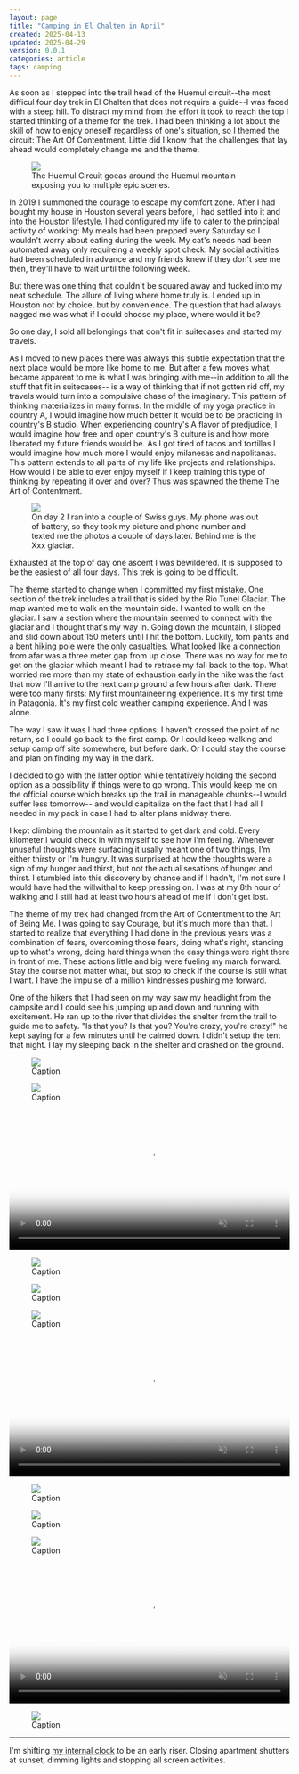 ```yaml
---
layout: page
title: "Camping in El Chalten in April"
created: 2025-04-13
updated: 2025-04-29
version: 0.0.1
categories: article
tags: camping
---
```


As soon as I stepped into the trail head of the Huemul circuit--the most difficul four day trek in El Chalten that does not require a guide--I was faced with a steep hill. To distract my mind from the effort it took to reach the top I started thinking of a theme for the trek. I had been thinking a lot about the skill of how to enjoy oneself regardless of one's situation, so I themed the circuit: The Art Of Contentment. Little did I know that the challenges that lay ahead would completely change me and the theme.

<figure>
    <img src="assets/ec-1.jpeg">
    <figcaption>The Huemul Circuit goeas around the Huemul mountain exposing you to multiple epic scenes.</figcaption>
</figure>
In 2019 I summoned the courage to escape my comfort zone. After I had bought my house in Houston several years before, I had settled into it and into the Houston lifestyle. I had configured my life to cater to the principal activity of working: My meals had been prepped every Saturday so I wouldn't worry about eating during the week. My cat's needs had been automated away only requireing a weekly spot check. My social activities had been scheduled in advance and my friends knew if they don't see me then, they'll have to wait until the following week.

But there was one thing that couldn't be squared away and tucked into my neat schedule. The allure of living where home truly is. I ended up in Houston not by choice, but by convenience. The question that had always nagged me was what if I could choose my place, where would it be?

So one day, I sold all belongings that don't fit in suitecases and started my travels.

As I moved to new places there was always this subtle expectation that the next place would be more like home to me. But after a few moves what became apparent to me is what I was bringing with me--in addition to all the stuff that fit in suitecases-- is a way of thinking that if not gotten rid off, my travels would turn into a compulsive chase of the imaginary. This pattern of thinking materializes in many forms. In the middle of my yoga practice in country A, I would imagine how much better it would be to be practicing in country's B studio. When experiencing country's A flavor of predjudice, I would imagine how free and open country's B culture is and how more liberated my future friends would be. As I got tired of tacos and tortillas I would imagine how much more I would enjoy milanesas and napolitanas. This pattern extends to all parts of my life like projects and relationships. How would I be able to ever enjoy myself if I keep training this type of thinking by repeating it over and over? Thus was spawned the theme The Art of Contentment.

<figure>
    <img src="assets/ec-6.jpeg">
    <figcaption>On day 2 I ran into a couple of Swiss guys. My phone was out of battery, so they took my picture and phone number and texted me the photos a couple of days later. Behind me is the Xxx glaciar.</figcaption>
</figure>

Exhausted at the top of day one ascent I was bewildered. It is supposed to be the easiest of all four days. This trek is going to be difficult.

The theme started to change when I committed my first mistake. One section of the trek includes a trail that is sided by the Rio Tunel Glaciar. The map wanted me to walk on the mountain side. I wanted to walk on the glaciar. I saw a section where the mountain seemed to connect with the glaciar and I thought that's my way in. Going down the mountain, I slipped and slid down about 150 meters until I hit the bottom. Luckily, torn pants and a bent hiking pole were the only casualties. What looked like a connection from afar was a three meter gap from up close. There was no way for me to get on the glaciar which meant I had to retrace my fall back to the top. What worried me more than my state of exhaustion early in the hike was the fact that now I'll arrive to the next camp ground a few hours after dark. There were too many firsts: My first mountaineering experience. It's my first time in Patagonia. It's my first cold weather camping experience. And I was alone.

The way I saw it was I had three options: I haven't crossed the point of no return, so I could go back to the first camp. Or I could keep walking and setup camp off site somewhere, but before dark. Or I could stay the course and plan on finding my way in the dark.

I decided to go with the latter option while tentatively holding the second option as a possibility if things were to go wrong. This would keep me on the official course which breaks up the trail in manageable chunks--I would suffer less tomorrow-- and would capitalize on the fact that I had all I needed in my pack in case I had to alter plans midway there.

I kept climbing the mountain as it started to get dark and cold. Every kilometer I would check in with myself to see how I'm feeling. Whenever unuseful thoughts were surfacing it usally meant one of two things, I'm either thirsty or I'm hungry. It was surprised at how the thoughts were a sign of my hunger and thirst, but not the actual sesations of hunger and thirst. I stumbled into this discovery by chance and if I hadn't, I'm not sure I would have had the willwithal to keep pressing on. I was at my 8th hour of walking and I still had at least two hours ahead of me if I don't get lost.

The theme of my trek had changed from the Art of Contentment to the Art of Being Me. I was going to say Courage, but it's much more than that. I started to realize that everything I had done in the previous years was a combination of fears, overcoming those fears, doing what's right, standing up to what's wrong, doing hard things when the easy things were right there in front of me. These actions little and big were fueling my march forward. Stay the course not matter what, but stop to check if the course is still what I want. I have the impulse of a million kindnesses pushing me forward.

One of the hikers that I had seen on my way saw my headlight from the campsite and I could see his jumping up and down and running with excitement. He ran up to the river that divides the shelter from the trail to guide me to safety. "Is that you? Is that you? You're crazy, you're crazy!" he kept saying for a few minutes until he calmed down. I didn't setup the tent that night. I lay my sleeping back in the shelter and crashed on the ground.


<figure>
    <img src="assets/ec-2.jpeg">
    <figcaption>Caption</figcaption>
</figure>
<figure>
    <img src="assets/ec-3.jpeg">
    <figcaption>Caption</figcaption>
</figure>
<video width="100%" controls muted poster="assets/ec-zipl1.png">
    <source src="assets/ec-zipl1.mp4" type="video/mp4;">
</video>
<figure>
    <img src="assets/ec-4.jpeg">
    <figcaption>Caption</figcaption>
</figure>
<figure>
    <img src="assets/ec-5.jpeg">
    <figcaption>Caption</figcaption>
</figure>
<figure>
    <img src="assets/ec-7.jpeg">
    <figcaption>Caption</figcaption>
</figure>
<video width="100%" controls muted poster="assets/ec-glaciar-tunel-poster.png">
    <source src="assets/ec-glaciar-tunel.mp4" type="video/mp4;">
</video>
<figure>
    <img src="assets/ec-8.jpeg">
    <figcaption>Caption</figcaption>
</figure>
<figure>
    <img src="assets/ec-8.5.jpeg">
    <figcaption>Caption</figcaption>
</figure>
<figure>
    <img src="assets/ec-9.jpeg">
    <figcaption>Caption</figcaption>
</figure>
<video width="100%" controls muted poster="assets/ec-susia.png">
    <source src="assets/ec-susia.mp4" type="video/mp4;">
</video>
<figure>
    <img src="assets/ec-10.jpeg">
    <figcaption>Caption</figcaption>
</figure>

---
I'm shifting [my internal clock](/books/internal-time) to be an early riser. Closing apartment shutters at sunset, dimming lights and stopping all screen activities.
